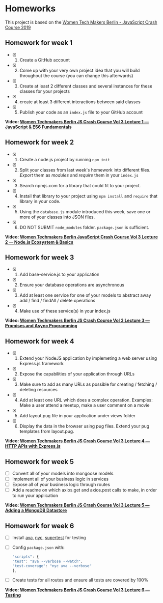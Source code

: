 # Homeworks

This project is based on the [Women Tech Makers Berlin - JavaScript Crash Course 2019](https://github.com/WTMBerlin/jscc2019)

## Homework for week 1

- [x] 1) Create a GitHub account
- [x] 2) Come up with your very own project idea that you will build throughout the course (you can change this afterwards)
- [x] 3) Create at least 2 different classes and several instances for these classes for your projects
- [x] 4) create at least 3 different interactions between said classes
- [x] 5) Publish your code as an `index.js` file to your GitHub account

**Video: [Women Techmakers Berlin JS Crash Course Vol 3 Lecture 1 — JavaScript & ES6 Fundamentals](https://www.youtube.com/watch?v=xCr2v8I4x-I)**

## Homework for week 2

- [x] 1) Create a node.js project by running `npm init`
- [x] 2) Split your classes from last week's homework into different files. *Export* them as *modules* and *require* them in your `index.js`
- [x] 3) Search npmjs.com for a library that could fit to your project.
- [x] 4) Install that library to your project using `npm install` and `require` that library in your code.
- [x] 5) Using the `database.js` module introduced this week, save one or more of your classes into JSON files.
- [x] 6) DO NOT SUBMIT `node_modules` folder. `package.json` is sufficient.

**Video: [Women Techmakers Berlin JavaScript Crash Course Vol 3 Lecture 2 — Node.js Ecosystem & Basics](https://www.youtube.com/watch?v=k7F_ZkGh1RI)**

## Homework for week 3

- [x] 1. Add base-service.js to your application
- [x] 2. Ensure your database operations are asynchronous
- [x] 3. Add at least one service for one of your models to abstract away add / find / findAll / delete operations
- [x] 4. Make use of these service(s) in your index.js

**Video: [Women Techmakers Berlin JS Crash Course Vol 3 Lecture 3 — Promises and Async Programming](https://www.youtube.com/watch?v=pMXeY7Vz1no)**

## Homework for week 4

- [x] 1. Extend your NodeJS application by implemeting a web server using Express.js framework
- [x] 2. Expose the capabilities of your application through URLs
- [x] 3. Make sure to add as many URLs as possible for creating / fetching / deleting resources
- [x] 4. Add at least one URL which does a complex operation. Examples: Make a user attend a meetup, make a user comment on a movie
- [x] 5. Add layout.pug file in your application under views folder
- [x] 6. Display the data in the browser using pug files. Extend your pug templates from layout.pug.

**Video: [Women Techmakers Berlin JS Crash Course Vol 3 Lecture 4 — HTTP APIs with Express.js](https://www.youtube.com/watch?v=ISjAVIy2VEA)**

## Homework for week 5

- [ ] Convert all of your models into mongoose models
- [ ] Implement all of your business logic in services
- [ ] Expose all of your business logic through routes
- [ ] Add a readme on which axios.get and axios.post calls to make, in order to run your application

**Video: [Women Techmakers Berlin JS Crash Course Vol 3 Lecture 5 — Adding a MongoDB Datastore](https://www.youtube.com/watch?v=mRQ-I5E-QHc)**

## Homework for week 6

- [ ] Install [ava](https://www.npmjs.com/package/ava), [nyc](https://www.npmjs.com/package/nyc), [supertest](https://www.npmjs.com/package/supertest) for testing
- [ ] Config `package.json` with:

	```js
  "scripts": {
   	"test": "ava --verbose --watch",
    "test-coverage": "nyc ava --verbose"
  },
	```
- [ ] Create tests for all routes and ensure all tests are covered by 100%

**Video: [Women Techmakers Berlin JS Crash Course Vol 3 Lecture 6 — Testing](https://www.youtube.com/watch?v=sQVhP5q5CVY)**